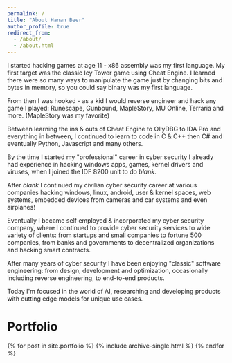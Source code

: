 ```yaml
---
permalink: /
title: "About Hanan Beer"
author_profile: true
redirect_from: 
  - /about/
  - /about.html
---
```


I started hacking games at age 11 - x86 assembly was my first language.
My first target was the classic Icy Tower game using Cheat Engine.
I learned there were so many ways to manipulate the game just by changing bits and bytes in memory, so you could say binary was my first language.

From then I was hooked - as a kid I would reverse engineer and hack any game I played:
Runescape, Gunbound, MapleStory, MU Online, Terraria and more. (MapleStory was my favorite)

Between learning the ins & outs of Cheat Engine to OllyDBG to IDA Pro and everything in between, I continued to learn to code in C & C++ then C# and eventually Python, Javascript and many others.

By the time I started my "professional" career in cyber security I already had experience in hacking windows apps, games, kernel drivers and viruses, when I joined the IDF 8200 unit to do *blank*.

After *blank* I continued my civilian cyber security career at various companies hacking windows, linux, android, user & kernel spaces, web systems, embedded devices from cameras and car systems and even airplanes!

Eventually I became self employed & incorporated my cyber security company, where I continued to provide cyber security services to wide variety of clients: from startups and small companies to fortune 500 companies, from banks and governments to decentralized organizations and hacking smart contracts.

After many years of cyber security I have been enjoying "classic" software engineering: from design, development and optimization, occasionally including reverse engineering, to end-to-end products.

Today I'm focused in the world of AI, researching and developing products with cutting edge models for unique use cases.

Portfolio
======

{% for post in site.portfolio %}
  {% include archive-single.html %}
{% endfor %}

